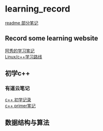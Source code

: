 # learning_record
[readme 部分笔记](https://blog.csdn.net/doupengzp/article/details/105089076)
## Record some learning website
[阿秀的学习笔记](https://interviewguide.cn/)\
[Linux/c++学习路线](https://www.cnblogs.com/kubidemanong/p/15151762.html#:~:text=%E7%86%AC%E5%A4%9C%E8%82%9D%E4%BA%86%E4%B8%80%E4%BB%BD%20C%2B%2B%2FLinux%20%E5%BC%80%E5%8F%91%E5%AD%A6%E4%B9%A0%E8%B7%AF%E7%BA%BF%201%20%E4%B8%80%E3%80%81C%2B%2B%20%E5%9F%BA%E7%A1%80%20%283-6%E4%B8%AA%E6%9C%88%29%202,6%20%E5%85%AD%E3%80%81%E6%95%B0%E6%8D%AE%E7%BB%93%E6%9E%84%E4%B8%8E%E7%AE%97%E6%B3%95%20%283-6%2B%E6%9C%88%29%207%20%E4%B8%83%E3%80%81%E9%A1%B9%E7%9B%AE%20%282%E4%B8%AA%E6%9C%88%E5%B7%A6%E5%8F%B3%29%208%20%E5%85%AB%E3%80%81%E5%AD%A6%E4%B9%A0%E9%A1%BA%E5%BA%8F)
## 初学c++
### 有道云笔记
[c++ 初学记录](https://note.youdao.com/web/#/file/SVR0C745B39EA2D43A9B060078FB584C146)\
[c++ primer笔记](https://note.youdao.com/web/#/file/WEB7fffcba1df47067bb4ef1f459f5be92c)
## 数据结构与算法
